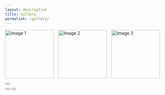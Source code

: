```yaml
---
layout: description
title: Gallery
permalink: /gallery/
---
```


<style>
  .gallery-container {
    display: flex;
    flex-wrap: wrap;
    justify-content: space-between;
  }
  .gallery-item {
    width: calc(33.333% - 10px);
    margin-bottom: 15px;
  }
  .gallery-item figure {
    margin: 0;
  }
  .gallery-item .thumb-container {
    position: relative;
    width: 100%;
    padding-bottom: 100%; /* 1:1 aspect ratio */
    overflow: hidden;
  }
  .gallery-item img {
    position: absolute;
    top: 50%;
    left: 50%;
    width: auto;
    height: 100%;
    transform: translate(-50%, -50%);
  }
  .gallery-item img.landscape {
    height: auto;
    width: 100%;
  }
</style>

<section>
    <!-- 갤러리 -->
    <div id="area6" idx="6">
        <section class="gallery line" id="gallery">
            <div class="area gallery-container">
                <!-- 갤러리 아이템 -->
                <div class="gallery-item">
                    <figure>
                        <a href="https://i.namu.wiki/i/wQ9yxNSCR44RkET-qb_5PfDOb5u7sMSuvFSsUOiWe6XuVEiUDPoUEkqEOz4JSFUzfKOcoZB60WNjlHUD4eO4yPvbqL-BJXX2M8DFTu2MxBGg79UhG0oGB06YGyFoMKdhNsu8BHgCiSqR4z8Knk9K1Q.webp" class="setimgsize">
                            <div class="thumb-container">
                                <img src="https://i.namu.wiki/i/wQ9yxNSCR44RkET-qb_5PfDOb5u7sMSuvFSsUOiWe6XuVEiUDPoUEkqEOz4JSFUzfKOcoZB60WNjlHUD4eO4yPvbqL-BJXX2M8DFTu2MxBGg79UhG0oGB06YGyFoMKdhNsu8BHgCiSqR4z8Knk9K1Q.webp" class="img_frame" itemprop="thumbnail" alt="Image 1">
                            </div>
                        </a>
                    </figure>
                </div>
                <div class="gallery-item">
                    <figure>
                        <a href="https://i.namu.wiki/i/wQ9yxNSCR44RkET-qb_5PfDOb5u7sMSuvFSsUOiWe6XuVEiUDPoUEkqEOz4JSFUzfKOcoZB60WNjlHUD4eO4yPvbqL-BJXX2M8DFTu2MxBGg79UhG0oGB06YGyFoMKdhNsu8BHgCiSqR4z8Knk9K1Q.webp" data-size="800x1065.9259" class="setimgsize">
                            <div class="thumb-container">
                                <img src="https://i.namu.wiki/i/wQ9yxNSCR44RkET-qb_5PfDOb5u7sMSuvFSsUOiWe6XuVEiUDPoUEkqEOz4JSFUzfKOcoZB60WNjlHUD4eO4yPvbqL-BJXX2M8DFTu2MxBGg79UhG0oGB06YGyFoMKdhNsu8BHgCiSqR4z8Knk9K1Q.webp" class="img_frame" itemprop="thumbnail" alt="Image 2">
                            </div>
                        </a>
                    </figure>
                </div>
                <div class="gallery-item">
                    <figure>
                        <a href="https://i.namu.wiki/i/wQ9yxNSCR44RkET-qb_5PfDOb5u7sMSuvFSsUOiWe6XuVEiUDPoUEkqEOz4JSFUzfKOcoZB60WNjlHUD4eO4yPvbqL-BJXX2M8DFTu2MxBGg79UhG0oGB06YGyFoMKdhNsu8BHgCiSqR4z8Knk9K1Q.webp" data-size="800x1065.9259" class="setimgsize">
                            <div class="thumb-container">
                                <img src="https://i.namu.wiki/i/wQ9yxNSCR44RkET-qb_5PfDOb5u7sMSuvFSsUOiWe6XuVEiUDPoUEkqEOz4JSFUzfKOcoZB60WNjlHUD4eO4yPvbqL-BJXX2M8DFTu2MxBGg79UhG0oGB06YGyFoMKdhNsu8BHgCiSqR4z8Knk9K1Q.webp" class="img_frame" itemprop="thumbnail" alt="Image 3">
                            </div>
                        </a>
                    </figure>
                </div>
                <!-- Add more gallery items as needed -->
            </div>
            <!-- 갤러리 확대 -->
            <div class="pswp" tabindex="-1" role="dialog" aria-hidden="true">
                <div class="pswp__bg"></div>
                <div class="pswp__scroll-wrap">
                    <div class="pswp__container">
                        <div class="pswp__item"></div>
                        <div class="pswp__item"></div>
                        <div class="pswp__item"></div>
                    </div>
                    <div class="pswp__ui pswp__ui--hidden">
                        <div class="pswp__top-bar">
                            <div class="pswp__counter"></div>
                            <button class="pswp__button pswp__button--close" title="Close (Esc)"></button>
                            <div class="pswp__preloader">
                                <div class="pswp__preloader__icn">
                                    <div class="pswp__preloader__cut">
                                        <div class="pswp__preloader__donut"></div>
                                    </div>
                                </div>
                            </div>
                        </div>
                        <div class="pswp__share-modal pswp__share-modal--hidden pswp__single-tap">
                            <div class="pswp__share-tooltip"></div>
                        </div>
                        <button class="pswp__button pswp__button--arrow--left" title="Previous (arrow left)"></button>
                        <button class="pswp__button pswp__button--arrow--right" title="Next (arrow right)"></button>
                        <div class="pswp__caption">
                            <div class="pswp__caption__center"></div>
                        </div>
                    </div>
                </div>
            </div>
            <!-- / 갤러리 확대 -->
        </section>
    </div>
</section>

<!-- PhotoSwipe Core JS -->
<link rel="stylesheet" href="https://cdnjs.cloudflare.com/ajax/libs/photoswipe/4.1.3/photoswipe.min.css">
<link rel="stylesheet" href="https://cdnjs.cloudflare.com/ajax/libs/photoswipe/4.1.3/default-skin/default-skin.min.css">
<script src="https://cdnjs.cloudflare.com/ajax/libs/photoswipe/4.1.3/photoswipe.min.js"></script>
<script src="https://cdnjs.cloudflare.com/ajax/libs/photoswipe/4.1.3/photoswipe-ui-default.min.js"></script>
<script>
    var initPhotoSwipeFromDOM = function(gallerySelector) {

        var parseThumbnailElements = function(el) {
            var thumbElements = el.childNodes,
                numNodes = thumbElements.length,
                items = [],
                figureEl,
                linkEl,
                size,
                item;

            for(var i = 0; i < numNodes; i++) {
                figureEl = thumbElements[i]; // <figure> element

                if(figureEl.nodeType !== 1) {
                    continue;
                }

                linkEl = figureEl.children[0]; // <a> element
                size = linkEl.getAttribute('data-size').split('x');

                item = {
                    src: linkEl.getAttribute('href'),
                    w: parseInt(size[0], 10),
                    h: parseInt(size[1], 10)
                };

                if(linkEl.children.length > 0) {
                    item.msrc = linkEl.children[0].getAttribute('src');
                }

                item.el = figureEl;

                items.push(item);
            }

            return items;
        };

        var closest = function closest(el, fn) {
            return el && ( fn(el) ? el : closest(el.parentNode, fn) );
        };

        var onThumbnailsClick = function(e) {
            e.preventDefault ? e.preventDefault() : e.returnValue = false;

            var eTarget = e.target || e.srcElement;

            var clickedListItem = closest(eTarget, function(el) {
                return (el.tagName && el.tagName.toUpperCase() === 'FIGURE');
            });

            if(!clickedListItem) {
                return;
            }

            var clickedGallery = clickedListItem.parentNode,
                childNodes = clickedListItem.parentNode.childNodes,
                numChildNodes = childNodes.length,
                nodeIndex = 0,
                index;

            for (var i = 0; i < numChildNodes; i++) {
                if(childNodes[i].nodeType !== 1) {
                    continue;
                }

                if(childNodes[i] === clickedListItem) {
                    index = nodeIndex;
                    break;
                }
                nodeIndex++;
            }

            if(index >= 0) {
                openPhotoSwipe(index, clickedGallery);
            }
            return false;
        };

        var photoswipeParseHash = function() {
            var hash = window.location.hash.substring(1),
                params = {};

            if(hash.length < 5) {
                return params;
            }

            var vars = hash.split('&');
            for (var i = 0; i < vars.length; i++) {
                if(!vars[i]) {
                    continue;
                }
                var pair = vars[i].split('=');
                if(pair.length < 2) {
                    continue;
                }
                params[pair[0]] = pair[1];
            }

            if(params.gid) {
                params.gid = parseInt(params.gid, 10);
            }

            return params;
        };

        var openPhotoSwipe = function(index, galleryElement, disableAnimation, fromURL) {
            var pswpElement = document.querySelectorAll('.pswp')[0],
                gallery,
                options,
                items;

            items = parseThumbnailElements(galleryElement);

            options = {
                index: index,
                galleryUID: galleryElement.getAttribute('data-pswp-uid'),
                getThumbBoundsFn: function(index) {
                    var thumbnail = items[index].el.getElementsByTagName('img')[0],
                        pageYScroll = window.pageYOffset || document.documentElement.scrollTop,
                        rect = thumbnail.getBoundingClientRect();

                    return {x:rect.left, y:rect.top + pageYScroll, w:rect.width};
                }
            };

            if(fromURL) {
                if(options.galleryPIDs) {
                    for(var j = 0; j < items.length; j++) {
                        if(items[j].pid == index) {
                            options.index = j;
                            break;
                        }
                    }
                } else {
                    options.index = parseInt(index, 10) - 1;
                }
            }

            if(isNaN(options.index)) {
                return;
            }

            if(disableAnimation) {
                options.showAnimationDuration = 0;
            }

            gallery = new PhotoSwipe(pswpElement, PhotoSwipeUI_Default, items, options);
            gallery.init();
        };

        var galleryElements = document.querySelectorAll(gallerySelector);

        for(var i = 0, l = galleryElements.length; i < l; i++) {
            galleryElements[i].setAttribute('data-pswp-uid', i+1);
            galleryElements[i].onclick = onThumbnailsClick;
        }

        var hashData = photoswipeParseHash();
        if(hashData.pid && hashData.gid) {
            openPhotoSwipe(hashData.pid ,  galleryElements[ hashData.gid - 1 ], true, true);
        }
    };

    initPhotoSwipeFromDOM('.gallery');
</script>
